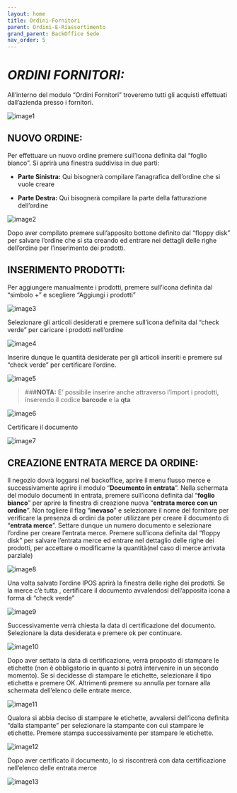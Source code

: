 ```yaml
---
layout: home
title: Ordini-Fornitori
parent: Ordini-E-Riassortimento
grand_parent: BackOffice Sede
nav_order: 5
---
```

# ***ORDINI FORNITORI:***

All’interno del modulo “Ordini Fornitori” troveremo tutti gli acquisti
effettuati dall’azienda presso i fornitori.

![image1](https://github.com/user-attachments/assets/14daa0b3-cdae-45bc-8b68-7dc46a92f726)


## **NUOVO ORDINE:**

Per effettuare un nuovo ordine premere sull’Icona definita dal “foglio
bianco”. Si aprirà una finestra suddivisa in due parti:

- **Parte Sinistra:** Qui bisognerà compilare l’anagrafica dell’ordine
  che si vuole creare

- **Parte Destra:** Qui bisognerà compilare la parte della fatturazione
  dell’ordine

![image2](https://github.com/user-attachments/assets/3121922c-0270-4e4f-943d-ccb33a528a6b)


Dopo aver compilato premere sull’apposito bottone definito dal “floppy
disk” per salvare l’ordine che si sta creando ed entrare nei dettagli
delle righe dell’ordine per l’inserimento dei prodotti.

## **INSERIMENTO PRODOTTI:**

Per aggiungere manualmente i prodotti, premere sull’icona definita dal
“simbolo +” e scegliere “Aggiungi i prodotti”

![image3](https://github.com/user-attachments/assets/339d3f52-13c6-4cf5-a594-42e087f7f4e6)


Selezionare gli articoli desiderati e premere sull’icona definita dal
“check verde” per caricare i prodotti nell’ordine

![image4](https://github.com/user-attachments/assets/68213cb3-13aa-47cc-b7ef-ad8b4d1d43e6)


Inserire dunque le quantità desiderate per gli articoli inseriti e
premere sul “check verde” per certificare l’ordine.

![image5](https://github.com/user-attachments/assets/881a94f6-e10e-454e-a9c1-d3870f723d52)


>###**NOTA:** 
>E’ possibile inserire anche attraverso l’import i
>prodotti, inserendo il codice **barcode** e la **qta**

![image6](https://github.com/user-attachments/assets/dd64e9c9-45ee-40f4-87b5-e09b1b66e23c)


Certificare il documento

![image7](https://github.com/user-attachments/assets/2b0d29b6-3f84-4265-8526-d3d4254a7f98)


## **CREAZIONE ENTRATA MERCE DA ORDINE:**

Il negozio dovrà loggarsi nel
backoffice, aprire il menu flusso merce e successivamente aprire il
modulo “**Documento in entrata**”. Nella schermata del modulo
documenti in entrata, premere sull’icona definita dal “**foglio
bianco**” per aprire la finestra di creazione nuova “**entrata merce con
un ordine**”. Non togliere il flag “**inevaso**” e selezionare il nome
del fornitore per verificare la presenza di ordini da poter utilizzare
per creare il documento di “**entrata merce**”. Settare dunque un numero
documento e selezionare l’ordine per creare l’entrata merce. Premere
sull’icona definita dal “floppy disk” per salvare l’entrata merce ed
entrare nel dettaglio delle righe dei prodotti, per accettare o
modificarne la quantità(nel caso di merce arrivata parziale)

![image8](https://github.com/user-attachments/assets/f8ad7234-5eca-47fd-9ec1-466719779629)

Una volta salvato l’ordine IPOS aprirà la finestra delle righe dei
prodotti. Se la merce c’è tutta , certificare il documento avvalendosi
dell’apposita icona a forma di “check verde”

![image9](https://github.com/user-attachments/assets/b2cd1587-919f-47ba-8a83-2c5696f0819f)


Successivamente verrà chiesta la data di certificazione del documento.
Selezionare la data desiderata e premere ok per continuare.

![image10](https://github.com/user-attachments/assets/b6cb12f6-f2ee-4eab-97ac-5abede9ce3e4)

Dopo aver settato la data di certificazione, verrà proposto di stampare
le etichette (non è obbligatorio in quanto si potrà intervenire in un
secondo momento). Se si decidesse di stampare le etichette, selezionare
il tipo etichetta e premere OK. Altrimenti premere su annulla per
tornare alla schermata dell’elenco delle entrate merce.

![image11](https://github.com/user-attachments/assets/d2fcd5d6-ef36-4721-b3c1-8780447af016)


Qualora si abbia deciso di stampare le etichette, avvalersi dell’icona
definita “dalla stampante” per selezionare la stampante con cui stampare
le etichette. Premere stampa successivamente per stampare le etichette.

![image12](https://github.com/user-attachments/assets/cee02381-5032-4cf8-880b-82f917b17095)


Dopo aver certificato il documento, lo si riscontrerà con data
certificazione nell’elenco delle entrata merce

![image13](https://github.com/user-attachments/assets/f2ebe38e-4e3b-4144-bfe8-acb80f0ae2dd)

